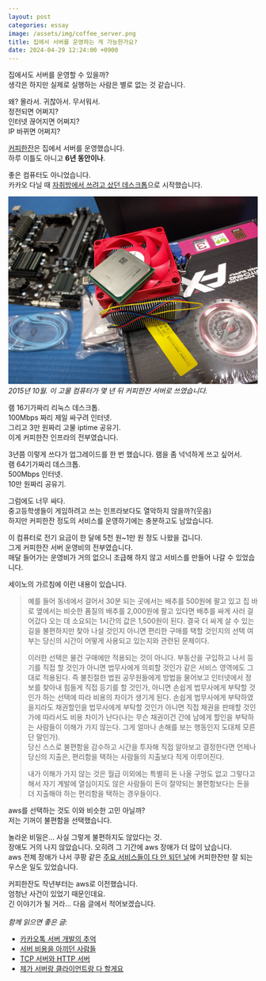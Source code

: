 ```yaml
---
layout: post
categories: essay
image: /assets/img/coffee_server.png
title: 집에서 서버를 운영하는 게 가능한가요?
date: 2024-04-29 12:24:00 +0900
---
```


집에서도 서버를 운영할 수 있을까?  
생각은 하지만 실제로 실행하는 사람은 별로 없는 것 같습니다.

왜? 몰라서. 귀찮아서. 무서워서.  
정전되면 어쩌지?  
인터넷 끊어지면 어쩌지?  
IP 바뀌면 어쩌지?  

[커피한잔](https://withcoffee.app/)은 집에서 서버를 운영했습니다.  
하루 이틀도 아니고 **6년 동안이나**.

좋은 컴퓨터도 아니었습니다.  
카카오 다닐 때 [자취방에서 쓰려고 샀던 데스크톱](https://www.instagram.com/p/9TfbysAbno/)으로 시작했습니다.

![커피한잔 서버](/assets/img/coffee_server.png)  
*2015년 10월. 이 고물 컴퓨터가 몇 년 뒤 커피한잔 서버로 쓰였습니다.*

램 16기가짜리 리눅스 데스크톱.  
100Mbps 짜리 제일 싸구려 인터넷.  
그리고 3만 원짜리 고물 iptime 공유기.  
이게 커피한잔 인프라의 전부였습니다.

3년쯤 이렇게 쓰다가 업그레이드를 한 번 했습니다. 램을 좀 넉넉하게 쓰고 싶어서.  
램 64기가짜리 데스크톱.  
500Mbps 인터넷.  
10만 원짜리 공유기.

그럼에도 너무 싸다.  
중고등학생들이 게임하려고 쓰는 인프라보다도 열악하지 않을까?(웃음)  
하지만 커피한잔 정도의 서비스를 운영하기에는 충분하고도 남았습니다.

이 컴퓨터로 전기 요금이 한 달에 5천 원~1만 원 정도 나왔을 겁니다.  
그게 커피한잔 서버 운영비의 전부였습니다.  
매달 들어가는 운영비가 거의 없으니 조급해 하지 않고 서비스를 만들어 나갈 수 있었습니다.  

세이노의 가르침에 이런 내용이 있습니다.

> 예를 들어 동네에서 걸어서 30분 되는 곳에서는 배추를 500원에 팔고 있고 집 바로 옆에서는 비슷한 품질의 배추를 2,000원에 팔고 있다면 배추를 싸게 사러 걸어갔다 오는 데 소요되는 1시간의 값은 1,500원이 된다. 결국 더 싸게 살 수 있는 길을 불편하지만 찾아 나설 것인지 아니면 편리한 구매를 택할 것인지의 선택 여부는 당신의 시간이 어떻게 사용되고 있는지와 관련된 문제이다.
>
> 이러한 선택은 물건 구매에만 적용되는 것이 아니다. 부동산을 구입하고 나서 등기를 직접 할 것인가 아니면 법무사에게 의뢰할 것인가 같은 서비스 영역에도 그대로 적용된다. 즉 불친절한 법원 공무원들에게 방법을 물어보고 인터넷에서 정보를 찾아내 힘들게 직접 등기를 할 것인가, 아니면 손쉽게 법무사에게 부탁할 것인가 하는 선택에 따라 비용의 차이가 생기게 된다. 손쉽게 법무사에게 부탁하였을지라도 채권할인을 법무사에게 부탁할 것인가 아니면 직접 채권을 판매할 것인가에 따라서도 비용 차이가 난다(나는 무슨 채권이건 간에 남에게 할인을 부탁하는 사람들이 이해가 가지 않는다. 그게 얼마나 손해를 보는 행동인지 도대체 모른단 말인가).  
> 당신 스스로 불편함을 감수하고 시간을 투자해 직접 알아보고 결정한다면 언제나 당신의 지출은, 편리함을 택하는 사람들의 지출보다 적게 이루어진다.
>
> 내가 이해가 가지 않는 것은 월급 이외에는 특별히 돈 나올 구멍도 없고 그렇다고 해서 자기 계발에 열심이지도 않은 사람들이 돈이 절약되는 불편함보다는 돈을 더 지출해야 하는 편리함을 택하는 경우들이다.

aws를 선택하는 것도 이와 비슷한 고민 아닐까?  
저는 기꺼이 불편함을 선택했습니다.

놀라운 비밀은... 사실 그렇게 불편하지도 않았다는 것.  
장애도 거의 나지 않았습니다. 오히려 그 기간에 aws 장애가 더 많이 났습니다.  
aws 전체 장애가 나서 쿠팡 같은 [주요 서비스들이 다 안 되던 날](https://www.hani.co.kr/arti/economy/it/871433.html)에 커피한잔만 잘 되는 우스운 일도 있었습니다.

커피한잔도 작년부터는 aws로 이전했습니다.  
엄청난 사건이 있었기 때문인데요.  
긴 이야기가 될 거라... 다음 글에서 적어보겠습니다.
<br>
<br>
*함께 읽으면 좋은 글:*
* [카카오톡 서버 개발의 추억](/essay/2022/10/16/kakaotalk-server-development.html)
* [서버 비용을 아끼던 사람들](/essay/2024/03/07/people-saving-cost.html)
* [TCP 서버와 HTTP 서버](/essay/2022/01/14/tcp-http-server.html)
* [제가 서버랑 클라이언트랑 다 할게요](/essay/2021/09/14/제가-서버랑-클라이언트랑-다-할게요.html)